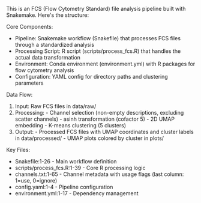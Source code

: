   This is an FCS (Flow Cytometry Standard) file analysis pipeline built with Snakemake. Here's the structure:

  Core Components:

  - Pipeline: Snakemake workflow (Snakefile) that processes FCS files through a standardized analysis        
  - Processing Script: R script (scripts/process_fcs.R) that handles the actual data transformation
  - Environment: Conda environment (environment.yml) with R packages for flow cytometry analysis
  - Configuration: YAML config for directory paths and clustering parameters

  Data Flow:

  1. Input: Raw FCS files in data/raw/
  2. Processing:
    - Channel selection (non-empty descriptions, excluding scatter channels)
    - asinh transformation (cofactor 5)
    - 2D UMAP embedding
    - K-means clustering (5 clusters)
  3. Output:
    - Processed FCS files with UMAP coordinates and cluster labels in data/processed/
    - UMAP plots colored by cluster in plots/

  Key Files:

  - Snakefile:1-26 - Main workflow definition
  - scripts/process_fcs.R:1-39 - Core R processing logic
  - channels.txt:1-65 - Channel metadata with usage flags (last column: 1=use, 0=ignore)
  - config.yaml:1-4 - Pipeline configuration
  - environment.yml:1-17 - Dependency management

  